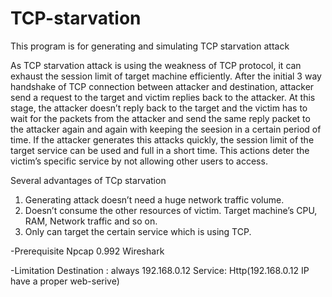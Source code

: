 # TCP-starvation
This program is for generating and simulating TCP starvation attack

As TCP starvation attack is using the weakness of TCP protocol, it can exhaust the session limit of target machine efficiently.
After the initial 3 way handshake of TCP connection between attacker and destination, attacker send a request to the target and victim replies back to the attacker. 
At this stage, the attacker doesn’t reply back to the target and the victim has to wait for the packets from the attacker and send the same reply packet to the attacker again and again with keeping the seesion in a certain period of time. 
If the attacker generates this attacks quickly, the session limit of the target service can be used and full in a short time. 
This actions deter the victim’s specific service by not allowing other users to access.

Several advantages of TCp starvation
1.	Generating attack doesn’t need a huge network traffic volume.
2.	Doesn’t consume the other resources of victim. Target machine’s CPU, RAM, Network traffic and so on. 
3.	Only can target the certain service which is using TCP.


-Prerequisite 
Npcap 0.992
Wireshark

-Limitation
Destination : always 192.168.0.12
Service: Http(192.168.0.12 IP have a proper web-serive)

